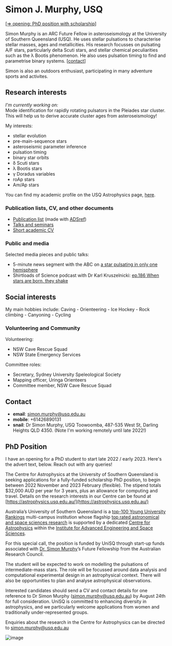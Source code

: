 # Simon J. Murphy, USQ

\[[=> opening: PhD position with scholarship](https://simonjmurphy.github.io/#phd-position)\]

Simon Murphy is an ARC Future Fellow in asteroseismology at the University of Southern Queensland (USQ). He uses stellar pulsations to characterise stellar masses, ages and metallicities. His research focusses on pulsating A/F stars, particularly delta Scuti stars, and stellar chemical peculiarities such as the &lambda; Bootis phenomenon. He also uses pulsation timing to find and parametrise binary systems. \[[contact](https://simonjmurphy.github.io/#contact)\]

Simon is also an outdoors enthusiast, participating in many adventure sports and activites.

## Research interests

_I'm currently working on:_  
Mode identification for rapidly rotating pulsators in the Pleiades star cluster. This will help us to derive accurate cluster ages from asteroseismology!

My interests:
   * stellar evolution
   * pre-main-sequence stars
   * asteroseismic parameter inference
   * pulsation timing
   * binary star orbits
   * &delta; Scuti stars
   * &lambda; Bootis stars
   * &gamma; Doradus variables
   * roAp stars
   * Am/Ap stars

You can find my academic profile on the USQ Astrophysics page, [here](https://astrophysics.usq.edu.au/simon-j-murphy/).

### Publication lists, CV, and other documents

   * [Publication list](https://www.dropbox.com/s/9qni389nkng53tb/publications.pdf?dl=0) (made with [ADSref](https://github.com/SimonJMurphy/ADSref))
   * [Talks and seminars](https://www.dropbox.com/s/e6fwd34iix3rozp/presentations.pdf?dl=0)
   * [Short academic CV](https://www.dropbox.com/s/0bemvc9gncogthy/Simon_J_Murphy_CV_short_2022_01.pdf?dl=0)

### Public and media

Selected media pieces and public talks:
* 5-minute news segment with the ABC on [a star pulsating in only one hemisphere](https://vimeo.com/399390468)
* Shirtloads of Science podcast with Dr Karl Kruszelnicki: [ep.186 When stars are born, they shake](https://podcasts.google.com/feed/aHR0cDovL3NoaXJ0bG9hZHNvZnNjaWVuY2UubGlic3luLmNvbS9yc3M/episode/ZDc3NWM0NjktZWUxOS00NzY0LThkYTEtNjlmYjZmYmEyMjky?ep=14&fbclid=IwAR3I_5K_3mwlu1TBZEPDCO0JvK4UhY0fGFQSbQiFnbZpgdzz9hOh6Jvxk84)

## Social interests

My main hobbies include: Caving - Orienteering - Ice Hockey - Rock climbing - Canyoning - Cycling

### Volunteering and Community

Volunteering:
  * NSW Cave Rescue Squad
  * NSW State Emergency Services

Committee roles:
  * Secretary, Sydney University Speleological Society
  * Mapping officer, Uringa Orienteers
  * Committee member, NSW Cave Rescue Squad

## Contact

   * **email**: <simon.murphy@usq.edu.au>
   * **mobile**: +61426890131
   * **snail**: Dr Simon Murphy, USQ Toowoomba, 487-535 West St, Darling Heights QLD 4350. (Note I'm working remotely until late 2022!)

## PhD Position

I have an opening for a PhD student to start late 2022 / early 2023. Here's the advert text, below. Reach out with any queries!

The Centre for Astrophysics at the University of Southern Queensland is seeking applications for a fully-funded scholarship PhD position, to begin between 2022 November and 2023 February (flexible).  The stipend totals $32,000 AUD per year for 3 years, plus an allowance for computing and travel.  Details on the research interests in our Centre can be found at [https://astrophysics.usq.edu.au/](https://astrophysics.usq.edu.au/)

Australia’s University of Southern Queensland is a [top-100 Young University Rankings](https://www.unisq.edu.au/news/2022/02/times-higher-education-ranking) multi-campus institution whose flagship [top rated astronomical and space sciences research](https://dataportal.arc.gov.au/era/web/outcomes#/institution/USQ) is supported by a dedicated [Centre for Astrophysics](https://www.unisq.edu.au/research/institutes-centres/iaess/centre-for-astrophysics) within the [Institute for Advanced Engineering and Space Sciences](https://www.unisq.edu.au/research/institutes-centres/iaess).

For this special call, the position is funded by UniSQ through start-up funds associated with [Dr. Simon Murphy](https://astrophysics.usq.edu.au/simon-j-murphy/)’s Future Fellowship from the Australian Research Council. 

The student will be expected to work on modelling the pulsations of intermediate-mass stars. The role will be focussed around data analysis and computational experimental design in an astrophysical context. There will also be opportunities to plan and analyse astrophysical observations.

Interested candidates should send a CV and contact details for one reference to Dr Simon Murphy (<simon.murphy@usq.edu.au>) by August 24th for full consideration.  UniSQ is committed to enhancing diversity in astrophysics, and we particularly welcome applications from women and traditionally under-represented groups.

Enquiries about the research in the Centre for Astrophysics can be directed to <simon.murphy@usq.edu.au>

![image](https://user-images.githubusercontent.com/509713/178643086-766e64c2-7e65-4091-a398-1b85efb88fce.png)

